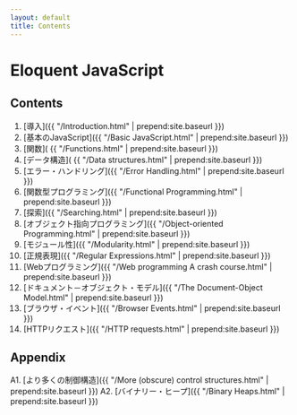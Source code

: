 ```yaml
---
layout: default
title: Contents
---
```


Eloquent JavaScript
===================

Contents
--------

   1. [導入]({{ "/Introduction.html" | prepend:site.baseurl }})
   2. [基本のJavaScript]({{ "/Basic JavaScript.html" | prepend:site.baseurl }})
   3. [関数]( {{ "/Functions.html" | prepend:site.baseurl }})
   4. [データ構造]( {{ "/Data structures.html" | prepend:site.baseurl }})
   5. [エラー・ハンドリング]({{ "/Error Handling.html" | prepend:site.baseurl }})
   6. [関数型プログラミング]({{ "/Functional Programming.html" | prepend:site.baseurl }})
   7. [探索]({{ "/Searching.html" | prepend:site.baseurl }})
   8. [オブジェクト指向プログラミング]({{ "/Object-oriented Programming.html" | prepend:site.baseurl }})
   9. [モジュール性]({{ "/Modularity.html" | prepend:site.baseurl }})
   10. [正規表現]({{ "/Regular Expressions.html" | prepend:site.baseurl }})
   11. [Webプログラミング]({{ "/Web programming A crash course.html" | prepend:site.baseurl }})
   12. [ドキュメント－オブジェクト・モデル]({{ "/The Document-Object Model.html" | prepend:site.baseurl }})
   13. [ブラウザ・イベント]({{ "/Browser Events.html" | prepend:site.baseurl }})
   14. [HTTPリクエスト]({{ "/HTTP requests.html" | prepend:site.baseurl }})

Appendix
--------

   A1. [より多くの制御構造]({{ "/More (obscure) control structures.html" | prepend:site.baseurl }})
   A2. [バイナリー・ヒープ]({{ "/Binary Heaps.html" | prepend:site.baseurl }})

